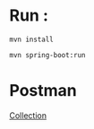 # Run :

    mvn install
    
    mvn spring-boot:run
      
      
# Postman
[Collection](https://github.com/Comeng18/carFactory/blob/master/CarFactory.postman_collection.json)
